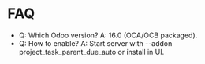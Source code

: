 # FAQ

- Q: Which Odoo version? A: 16.0 (OCA/OCB packaged).
- Q: How to enable? A: Start server with --addon project_task_parent_due_auto or install in UI.
